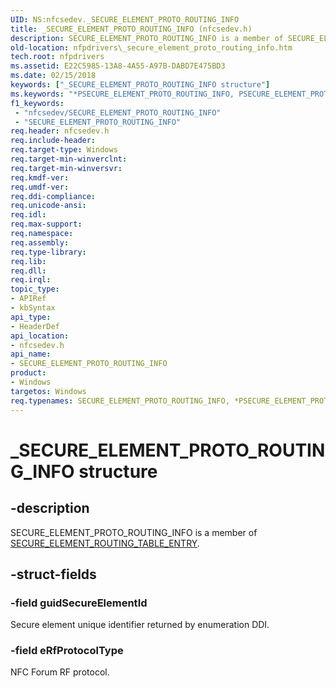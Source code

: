 ```yaml
---
UID: NS:nfcsedev._SECURE_ELEMENT_PROTO_ROUTING_INFO
title: _SECURE_ELEMENT_PROTO_ROUTING_INFO (nfcsedev.h)
description: SECURE_ELEMENT_PROTO_ROUTING_INFO is a member of SECURE_ELEMENT_ROUTING_TABLE_ENTRY.
old-location: nfpdrivers\_secure_element_proto_routing_info.htm
tech.root: nfpdrivers
ms.assetid: E22C5985-13A8-4A55-A97B-DABD7E475BD3
ms.date: 02/15/2018
keywords: ["_SECURE_ELEMENT_PROTO_ROUTING_INFO structure"]
ms.keywords: "*PSECURE_ELEMENT_PROTO_ROUTING_INFO, PSECURE_ELEMENT_PROTO_ROUTING_INFO, P_SECURE_ELEMENT_PROTO_ROUTING_INFO, P_SECURE_ELEMENT_PROTO_ROUTING_INFO structure pointer [Near-Field Proximity Drivers], SECURE_ELEMENT_PROTO_ROUTING_INFO, SECURE_ELEMENT_PROTO_ROUTING_INFO , SECURE_ELEMENT_PROTO_ROUTING_INFO structure [Near-Field Proximity Drivers], _SECURE_ELEMENT_PROTO_ROUTING_INFO, nfcsedev/P_SECURE_ELEMENT_PROTO_ROUTING_INFO, nfcsedev/_SECURE_ELEMENT_PROTO_ROUTING_INFO, nfpdrivers._secure_element_proto_routing_info"
f1_keywords:
 - "nfcsedev/SECURE_ELEMENT_PROTO_ROUTING_INFO"
 - "SECURE_ELEMENT_PROTO_ROUTING_INFO"
req.header: nfcsedev.h
req.include-header: 
req.target-type: Windows
req.target-min-winverclnt: 
req.target-min-winversvr: 
req.kmdf-ver: 
req.umdf-ver: 
req.ddi-compliance: 
req.unicode-ansi: 
req.idl: 
req.max-support: 
req.namespace: 
req.assembly: 
req.type-library: 
req.lib: 
req.dll: 
req.irql: 
topic_type:
- APIRef
- kbSyntax
api_type:
- HeaderDef
api_location:
- nfcsedev.h
api_name:
- SECURE_ELEMENT_PROTO_ROUTING_INFO
product:
- Windows
targetos: Windows
req.typenames: SECURE_ELEMENT_PROTO_ROUTING_INFO, *PSECURE_ELEMENT_PROTO_ROUTING_INFO
---
```


# _SECURE_ELEMENT_PROTO_ROUTING_INFO structure


## -description


SECURE_ELEMENT_PROTO_ROUTING_INFO
 is a member of <a href="https://docs.microsoft.com/windows-hardware/drivers/ddi/nfcsedev/ns-nfcsedev-_secure_element_routing_table_entry">SECURE_ELEMENT_ROUTING_TABLE_ENTRY</a>. 


## -struct-fields




### -field guidSecureElementId

Secure element unique identifier returned by enumeration DDI.


### -field eRfProtocolType

NFC Forum RF protocol.

